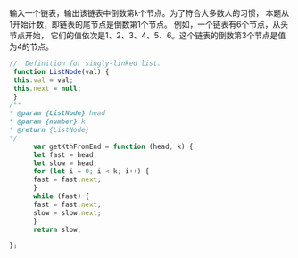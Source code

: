 输入一个链表，输出该链表中倒数第k个节点。为了符合大多数人的习惯，
本题从1开始计数，即链表的尾节点是倒数第1个节点。
例如，一个链表有6个节点，从头节点开始，
它们的值依次是1、2、3、4、5、6。这个链表的倒数第3个节点是值为4的节点。

```javascript
//  Definition for singly-linked list.
 function ListNode(val) {
 this.val = val;
 this.next = null;
 }
/**
* @param {ListNode} head
* @param {number} k
* @return {ListNode}
*/
      var getKthFromEnd = function (head, k) {
      let fast = head;
      let slow = head;
      for (let i = 0; i < k; i++) {
      fast = fast.next;
      }
      while (fast) {
      fast = fast.next;
      slow = slow.next;
      }
      return slow;

};
```
